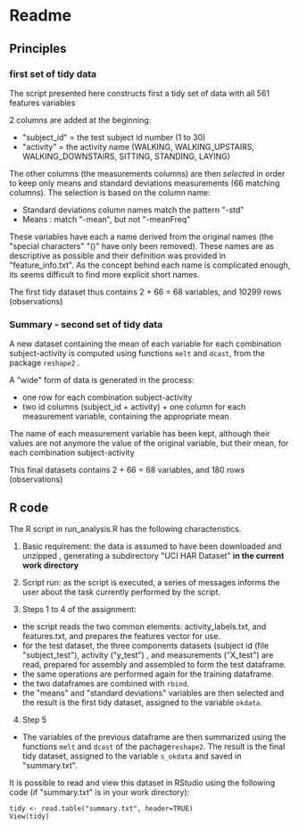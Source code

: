 
# Readme #

## Principles ##

### first set of tidy data ###
The script presented here constructs first a tidy set of data with all 561 features variables

2 columns are added at the beginning:

* "subject_id" = the test subject id number (1 to 30)
* "activity" = the activity name (WALKING, WALKING_UPSTAIRS, WALKING_DOWNSTAIRS, SITTING, STANDING, LAYING)

The other columns (the measurements columns) are then *selected* in order to keep only means and standard deviations measurements (66 matching columns). The selection is based on the column name:

* Standard deviations column names match the pattern "-std"
* Means : match "-mean", but not "-meanFreq"

These variables have each a name derived from the original names (the "special characters" "()"  have only been removed).
These names are as descriptive as possible and their definition was provided in "feature_info.txt". 
As the concept behind each name is complicated enough, its seems difficult to find  more explicit short names.

The first tidy dataset thus contains 2 + 66 = 68 variables, and 10299 rows (observations)

### Summary - second set of tidy data ###
A new dataset containing the mean of each variable for each combination subject-activity is computed using functions `melt` and `dcast`, from the package `reshape2` .

A "wide" form of data is generated in the process:

* one row for each combination subject-activity
* two id columns (subject_id + activity) + one column for each measurement variable, containing the appropriate mean.

The name of each measurement variable has been kept, although their values are not anymore the value of the original variable, but their mean, for each combination subject-activity 

This final datasets contains 2 + 66 = 68 variables, and 180 rows (observations)


## R code ##

The R script in run_analysis.R has the following characteristics.

1. Basic requirement: the data is assumed to have been downloaded and unzipped , generating a subdirectory "UCI HAR Dataset" **in the current work directory**

2. Script run: as the script is executed, a series of messages informs the user about the task currently performed by the script.

3. Steps 1 to 4 of the assignment:

 + the script reads the two common elements: activity_labels.txt, and features.txt, and prepares the features vector for use.
 + for the test dataset, the three components datasets (subject id (file "subject_test"), activity ("y_test") , and measurements ("X_test") are read, prepared for assembly and assembled to form  the test dataframe.
 + the same operations are performed again for the training dataframe.
 + the two dataframes are combined with `rbind`.
 + the "means" and "standard deviations" variables are then selected and the result is the first tidy dataset, assigned to the variable `okdata`.

4. Step 5

 + The variables of the previous dataframe are then summarized using the functions `melt` and `dcast` of the pachage`reshape2`. The result is the final tidy dataset, assigned to the variable `s_okdata` and saved in "summary.txt". 

It is possible to read and view this dataset in RStudio using the following code (if "summary.txt" is in your work directory):
````
tidy <- read.table("summary.txt", header=TRUE)
View(tidy)
````
